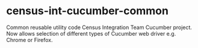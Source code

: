 # census-int-cucumber-common
Common reusable utility code Census Integration Team Cucumber project. Now allows selection of different types of Cucumber web driver e.g. Chrome or Firefox.
